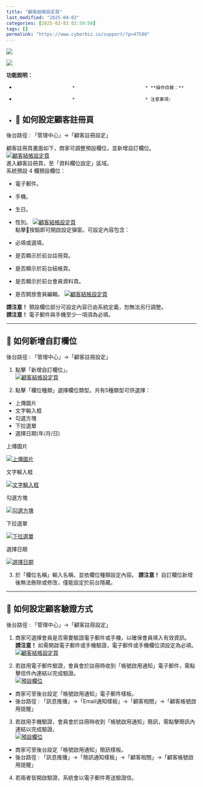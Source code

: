 ```yaml
---
title: "顧客結帳設定頁"
last_modified: "2025-04-02"
categories: [2025-03-03 02:59:58]
tags: []
permalink: "https://www.cyberbiz.io/support/?p=47598"
---
```


![](https://www.cyberbiz.io/support/wp-content/uploads/適用站別.png)

[![](https://www.cyberbiz.io/support/wp-content/uploads/台灣站.png)](https://www.cyberbiz.io/support/?page_id=2490)

**功能說明：**  

*                          *                          * **操作目錄：**

*                          *                          * 注意事項:   

* ## 📌 如何設定顧客註冊頁

後台路徑 : 「管理中心」→「顧客註冊設定」  

顧客註冊頁畫面如下，商家可調整預設欄位，並新增自訂欄位。  
[![顧客結帳設定頁](https://www.cyberbiz.io/support/wp-content/uploads/顧客結帳設定頁01.png)](https://www.cyberbiz.io/support/wp-content/uploads/顧客結帳設定頁01.png)  
進入顧客註冊頁，至「資料欄位設定」區域。  
系統預設 4 欄預設欄位：

* 電子郵件。
* 手機。
* 生日。
* 性別。
[![顧客結帳設定頁](https://www.cyberbiz.io/support/wp-content/uploads/顧客結帳設定頁02.png)](https://www.cyberbiz.io/support/wp-content/uploads/顧客結帳設定頁02.png)  
點擊📝按鈕即可開啟設定彈窗。可設定內容包含：  

* 必填或選填。
* 是否顯示於前台註冊頁。
* 是否顯示於前台結帳頁。
* 是否顯示於前台會員資料頁。
* 是否開放會員編輯。
[![顧客結帳設定頁](https://www.cyberbiz.io/support/wp-content/uploads/顧客結帳設定頁03.png)](https://www.cyberbiz.io/support/wp-content/uploads/顧客結帳設定頁03.png)  

**請注意！** 預設欄位部分可設定內容已由系統定義，恕無法另行調整。  
**請注意！** 電子郵件與手機至少一項須為必填。

* * *



## 📌 如何新增自訂欄位

後台路徑 : 「管理中心」→「顧客註冊設定」  


1. 點擊「新增自訂欄位」。  
[![顧客結帳設定頁](https://www.cyberbiz.io/support/wp-content/uploads/顧客結帳設定頁04.png)](https://www.cyberbiz.io/support/wp-content/uploads/顧客結帳設定頁04.png)

2. 點擊「欄位種類」選擇欄位類型。共有5種類型可供選擇： 
* 上傳圖片
* 文字輸入框
* 勾選方塊
* 下拉選單
* 選擇日期(年/月/日)


上傳圖片

[![上傳圖片](https://www.cyberbiz.io/support/wp-content/uploads/顧客註冊頁面08.png)](https://www.cyberbiz.io/support/wp-content/uploads/顧客註冊頁面08.png)

文字輸入框

[![文字輸入框](https://www.cyberbiz.io/support/wp-content/uploads/顧客註冊頁面09.png)](https://www.cyberbiz.io/support/wp-content/uploads/顧客註冊頁面09.png)

勾選方塊

[![勾選方塊](https://www.cyberbiz.io/support/wp-content/uploads/顧客註冊頁面10.png)](https://www.cyberbiz.io/support/wp-content/uploads/顧客註冊頁面10.png)



下拉選單

[![下拉選單](https://www.cyberbiz.io/support/wp-content/uploads/顧客註冊頁面11.png)](https://www.cyberbiz.io/support/wp-content/uploads/顧客註冊頁面11.png)

選擇日期

[![選擇日期](https://www.cyberbiz.io/support/wp-content/uploads/顧客註冊頁面12.png)](https://www.cyberbiz.io/support/wp-content/uploads/顧客註冊頁面12.png)

3. 於「欄位名稱」輸入名稱，並依欄位種類設定內容。
**請注意！** 自訂欄位新增後無法刪除或修改，僅能設定於前台隱藏。  

* * *

## 📌 如何設定顧客驗證方式

後台路徑 : 「管理中心」→「顧客註冊設定」  


1. 商家可選擇會員是否需要驗證電子郵件或手機，以確保會員填入有效資訊。  
**請注意！** 如需開啟電子郵件或手機驗證，電子郵件或手機欄位須設定為必填。  
[![顧客結帳設定頁](https://www.cyberbiz.io/support/wp-content/uploads/顧客結帳設定頁05.png)](https://www.cyberbiz.io/support/wp-content/uploads/顧客結帳設定頁05.png)

2. 若啟用電子郵件驗證，會員會於註冊時收到「帳號啟用通知」電子郵件，需點擊信件內連結以完成驗證。  
[![預設欄位](https://www.cyberbiz.io/support/wp-content/uploads/顧客註冊頁面18.png)](https://www.cyberbiz.io/support/wp-content/uploads/顧客註冊頁面18.png)

* 商家可至後台設定「帳號啟用通知」電子郵件樣板。
* 後台路徑 : 「訊息推播」→「Email通知樣板」→「顧客相關」→「顧客帳號啟用提醒」


3. 若啟用手機驗證，會員會於註冊時收到「帳號啟用通知」簡訊，需點擊簡訊內連結以完成驗證。  
[![預設欄位](https://www.cyberbiz.io/support/wp-content/uploads/顧客註冊頁面19.png)](https://www.cyberbiz.io/support/wp-content/uploads/顧客註冊頁面19.png)

* 商家可至後台設定「帳號啟用通知」簡訊樣板。
* 後台路徑 :  「訊息推播」→「簡訊通知樣板」→「顧客相關」→「顧客帳號啟用提醒」


4. 若兩者皆開啟驗證，系統會以電子郵件寄送驗證信。

